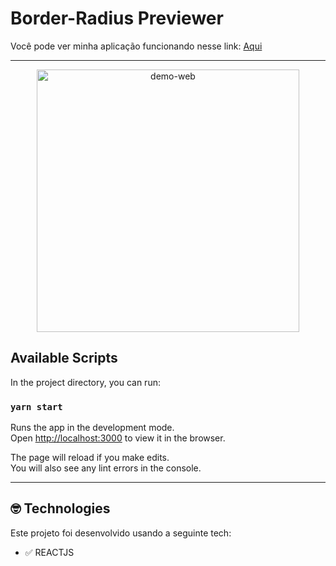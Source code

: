 # Border-Radius Previewer

<p>Você pode ver minha aplicação funcionando nesse link: <a href="https://quizzical-elion-d8268e.netlify.app/" target="_blank" >Aqui</a></p> 

<hr>

<div align="center">
  <img src="./src/assets/gifs/gifBorderRadius.gif" alt="demo-web" height="420" >
</div>

## Available Scripts
In the project directory, you can run:

### `yarn start`

Runs the app in the development mode.<br />
Open [http://localhost:3000](http://localhost:3000) to view it in the browser.

The page will reload if you make edits.<br />
You will also see any lint errors in the console.

<hr>

## 🤓 Technologies 

Este projeto foi desenvolvido usando a seguinte tech:

- ✅ REACTJS
